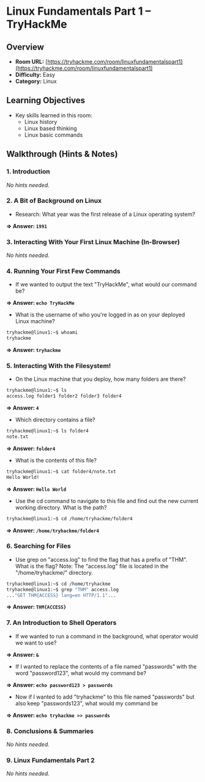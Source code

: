 # Linux Fundamentals Part 1 – TryHackMe

## Overview
- **Room URL:** [https://tryhackme.com/room/linuxfundamentalspart1](https://tryhackme.com/room/linuxfundamentalspart1)  
- **Difficulty:** Easy
- **Category:** Linux

## Learning Objectives
- Key skills learned in this room:  
  - Linux history
  - Linux based thinking
  - Linux basic commands

## Walkthrough (Hints & Notes)
### 1. Introduction
*No hints needed.*

### 2. A Bit of Background on Linux
- Research: What year was the first release of a Linux operating system?

**=> Answer: `1991`**

### 3. Interacting With Your First Linux Machine (In-Browser)
*No hints needed.*

### 4. Running Your First Few Commands
- If we wanted to output the text "TryHackMe", what would our command be?

**=> Answer: `echo TryHackMe`**

- What is the username of who you're logged in as on your deployed Linux machine?
```bash
tryhackme@linux1:~$ whoami
tryhackme
```
**=> Answer: `tryhackme`**

### 5. Interacting With the Filesystem!
- On the Linux machine that you deploy, how many folders are there?
```bash
tryhackme@linux1:~$ ls
access.log folder1 folder2 folder3 folder4
```

**=> Answer: `4`**

- Which directory contains a file? 
```bash
tryhackme@linux1:~$ ls folder4
note.txt
```
**=> Answer: `folder4`**

- What is the contents of this file?
```bash
tryhackme@linux1:~$ cat folder4/note.txt
Hello World!
```
**=> Answer: `Hello World`**

- Use the cd command to navigate to this file and find out the new current working directory. What is the path?
```bash
tryhackme@linux1:~$ cd /home/tryhackme/folder4
```
**=> Answer: `/home/tryhackme/folder4`**

### 6. Searching for Files
- Use grep on "access.log" to find the flag that has a prefix of "THM". What is the flag? Note: The "access.log" file is located in the "/home/tryhackme/" directory.
```bash
tryhackme@linux1:~$ cd /home/tryhackme
tryhackme@linux1:~$ grep "THM" access.log
..."GET THM{ACCESS} lang=en HTTP/1.1"...
```

**=> Answer: `THM{ACCESS}`**

### 7. An Introduction to Shell Operators
- If we wanted to run a command in the background, what operator would we want to use?

**=> Answer: `&`**

- If I wanted to replace the contents of a file named "passwords" with the word "password123", what would my command be?

**=> Answer: `echo password123 > passwords`**

- Now if I wanted to add "tryhackme" to this file named "passwords" but also keep "passwords123", what would my command be

**=> Answer: `echo tryhackme >> passwords`**

### 8. Conclusions & Summaries
*No hints needed.*

### 9. Linux Fundamentals Part 2
*No hints needed.*